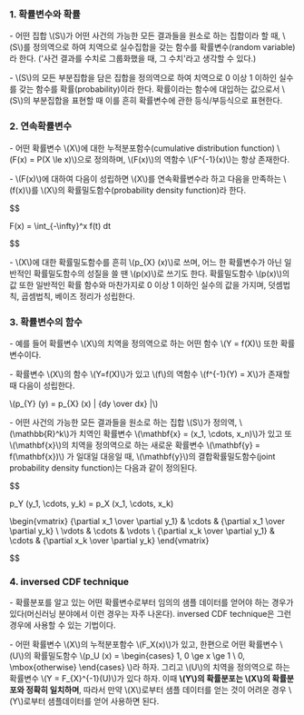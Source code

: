 ### 1. 확률변수와 확률

\- 어떤 집합 \\(S\\)가 어떤 사건의 가능한 모든 결과들을 원소로 하는 집합이라 할 때, \\(S\\)를 정의역으로 하여 치역으로 실수집합을 갖는 함수를 확률변수(random variable)라 한다. ('사건 결과를 수치로 그룹화했을 때, 그 수치'라고 생각할 수 있다.)

\- \\(S\\)의 모든 부분집합을 담은 집합을 정의역으로 하여 치역으로 0 이상 1 이하인 실수를 갖는 함수를 확률(probability)이라 한다. 확률이라는 함수에 대입하는 값으로서 \\(S\\)의 부분집합을 표현할 때 이를 흔히 확률변수에 관한 등식/부등식으로 표현한다.

### 2. 연속확률변수

\- 어떤 확률변수 \\(X\\)에 대한 누적분포함수(cumulative distribution function) \\(F(x) = P(X \le x)\\)으로 정의하며, \\(F(x)\\)의 역함수 \\(F^{-1}(x)\\)는 항상 존재한다.

\- \\(F(x)\\)에 대하여 다음이 성립하면 \\(X\\)를 연속확률변수라 하고 다음을 만족하는 \\(f(x)\\)를 \\(X\\)의 확률밀도함수(probability density function)라 한다.

$$

F(x) = \int_{-\infty}^x f(t) dt

$$

\- \\(X\\)에 대한 확률밀도함수를 흔히 \\(p_{X} (x)\\)로 쓰며, 어느 한 확률변수가 아닌 일반적인 확률밀도함수의 성질을 쓸 땐 \\(p(x)\\)로 쓰기도 한다. 확률밀도함수 \\(p(x)\\)의 값 또한 일반적인 확률 함수와 마찬가지로 0 이상 1 이하인 실수의 값을 가지며, 덧셈법칙, 곱셈법칙, 베이즈 정리가 성립한다.


### 3. 확률변수의 함수

\- 예를 들어 확률변수 \\(X\\)의 치역을 정의역으로 하는 어떤 함수 \\(Y = f(X)\\) 또한 확률변수이다.

\- 확률변수 \\(X\\)의 함수 \\(Y=f(X)\\)가 있고 \\(f\\)의 역함수 \\(f^{-1}(Y) = X\\)가 존재할 때 다음이 성립한다.

\\(p_{Y} (y) = p_{X} (x)  \| {dy \over dx} \|\\)

\- 어떤 사건의 가능한 모든 결과들을 원소로 하는 집합 \\(S\\)가 정의역, \\(\mathbb{R}^k\\)가 치역인 확률변수 \\(\mathbf{x} = (x_1, \cdots, x_n)\\)가 있고 또 \\(\mathbf{x}\\)의 치역을 정의역으로 하는 새로운 확률변수 \\(\mathbf{y} = f(\mathbf{x})\\) 가 일대일 대응일 때, \\(\mathbf{y}\\)의 결합확률밀도함수(joint probability density function)는 다음과 같이 정의된다.

$$

p_Y (y_1, \cdots, y_k) = p_X (x_1, \cdots, x_k) 

\begin{vmatrix}
{\partial x_1 \over \partial y_1} & \cdots & {\partial x_1 \over \partial y_k} \\
\vdots & \cdots & \vdots \\
{\partial x_k \over \partial y_1} & \cdots & {\partial x_k \over \partial y_k} \end{vmatrix}

$$


### 4. inversed CDF technique

\- 확률분포를 알고 있는 어떤 확률변수로부터 임의의 샘플 데이터를 얻어야 하는 경우가 있다(머신러닝 분야에서 이런 경우는 자주 나온다). inversed CDF technique은 그런 경우에 사용할 수 있는 기법이다.

\- 어떤 확률변수 \\(X\\)의 누적분포함수 \\(F_X(x)\\)가 있고, 한편으로 어떤 확률변수 \\(U\\)의 확률밀도함수 \\(p_U (x) = \begin{cases} 1, 0 \ge x \ge 1 \\ 0, \mbox{otherwise} \end{cases} \\)라 하자. 그리고 \\(U\\)의 치역을 정의역으로 하는 확률변수 \\(Y = F_{X}^{-1}(U)\\)가 있다 하자. 이때 **\\(Y\\)의 확률분포는 \\(X\\)의 확률분포와 정확히 일치하며**, 따라서 만약 \\(X\\)로부터 샘플 데이터를 얻는 것이 어려운 경우 \\(Y\\)로부터 샘플데이터를 얻어 사용하면 된다. 